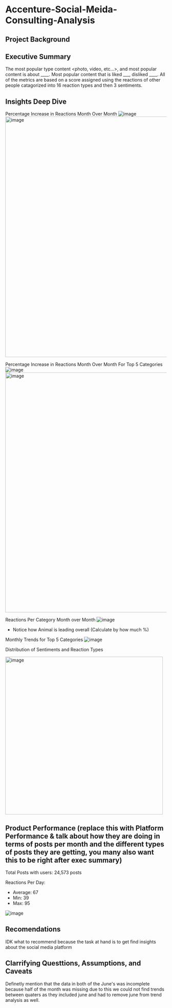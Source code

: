 # Accenture-Social-Meida-Consulting-Analysis

## Project Background


## Executive Summary 
The most popular type content <photo, video, etc...>, and most popular content is about ____. Most popular content that is liked ___, disliked ____. All of the metrics are based on a score assigned using the reactions of other people catagorized into 16 reaction types and then 3 sentiments.  

## Insights Deep Dive
Percentage Increase in Reactions Month Over Month
![image](https://github.com/user-attachments/assets/6e9ad12f-26bc-4458-862e-009bcc9e1ee0)
<img width="750" alt="image" src="https://github.com/user-attachments/assets/8e4ea2fa-8d5e-493e-a317-ec1ac68d7406">

Percentage Increase in Reactions Month Over Month For Top 5 Categories
![image](https://github.com/user-attachments/assets/7ff94fe4-c98a-4c67-9a94-e42c72b90e12)
<img width="748" alt="image" src="https://github.com/user-attachments/assets/3fe7ea5a-f351-4aad-a3a0-c52663ade195">





Reactions Per Category Month over Month
![image](https://github.com/user-attachments/assets/7959a4a7-43cf-497a-8efe-6ac5c049e23a)
  - Notice how Animal is leading overall (Calculate by how much %)

Monthly Trends for Top 5 Categories
![image](https://github.com/user-attachments/assets/c2cd9b82-c9af-48c0-8937-de40ef0963a1)

Distribution of Sentiments and Reaction Types

<img width="492" alt="image" src="https://github.com/user-attachments/assets/5993c41f-a792-405d-8379-2403bcdf90be">




## Product Performance (replace this with Platform Performance & talk about how they are doing in terms of posts per month and the different types of posts they are getting, you many also want this to be right after exec summary)
Total Posts with users: 24,573 posts

Reactions Per Day:
  - Average: 67
  - Min: 39
  - Max: 95

![image](https://github.com/user-attachments/assets/69e633ba-620f-487f-a4b0-1384a2b61781)





## Recomendations 
<if posts are decreasing for some month then try to incentivze people to post>
IDK what to recommend because the task at hand is to get find insights about the social media platform 

## Clarrifying Questtions, Assumptions, and Caveats 
Definetly mention that the data in both of the June's was incomplete because half of the month was missing due to this we could not find trends between quaters as they included june and had to remove june from trend analysis as well.

